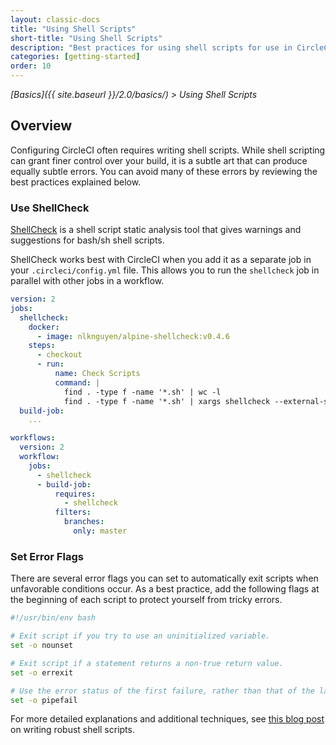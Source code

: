```yaml
---
layout: classic-docs
title: "Using Shell Scripts"
short-title: "Using Shell Scripts"
description: "Best practices for using shell scripts for use in CircleCI configuration"
categories: [getting-started]
order: 10
---
```


*[Basics]({{ site.baseurl }}/2.0/basics/) > Using Shell Scripts*

## Overview

Configuring CircleCI often requires
writing shell scripts.
While shell scripting can grant finer control over your build,
it is a subtle art
that can produce equally subtle errors.
You can avoid many of these errors
by reviewing the best practices
explained below.

### Use ShellCheck

[ShellCheck](https://github.com/koalaman/shellcheck) is a shell script static analysis tool
that gives warnings and suggestions for bash/sh shell scripts.

ShellCheck works best with CircleCI
when you add it as a separate job in your `.circleci/config.yml` file.
This allows you
to run the `shellcheck` job in parallel with other jobs in a workflow.

```yaml
version: 2
jobs:
  shellcheck:
    docker:
      - image: nlknguyen/alpine-shellcheck:v0.4.6
    steps:
      - checkout
      - run:
          name: Check Scripts
          command: |
            find . -type f -name '*.sh' | wc -l
            find . -type f -name '*.sh' | xargs shellcheck --external-sources
  build-job:
    ...

workflows:
  version: 2
  workflow:
    jobs:
      - shellcheck
      - build-job:
          requires:
            - shellcheck
          filters:
            branches:
              only: master
```

### Set Error Flags

There are several error flags
you can set
to automatically exit scripts
when unfavorable conditions occur.
As a best practice,
add the following flags at the beginning of each script
to protect yourself from tricky errors.

```bash
#!/usr/bin/env bash

# Exit script if you try to use an uninitialized variable.
set -o nounset

# Exit script if a statement returns a non-true return value.
set -o errexit

# Use the error status of the first failure, rather than that of the last item in a pipeline.
set -o pipefail
```

For more detailed explanations and additional techniques,
see [this blog post](https://www.davidpashley.com/articles/writing-robust-shell-scripts)
on writing robust shell scripts.
